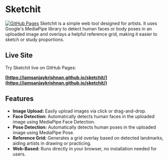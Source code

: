 # Sketchit

[![GitHub Pages](https://img.shields.io/badge/GitHub%20Pages-View%20Site-brightgreen?style=flat-square)](https://iamsanjaykrishnan.github.io/sketchit/)
Sketchit is a simple web tool designed for artists. It uses Google's MediaPipe library to detect human faces or body poses in an uploaded image and overlays a helpful reference grid, making it easier to sketch or study proportions.

## Live Site

Try Sketchit live on GitHub Pages:

**[https://iamsanjaykrishnan.github.io/sketchit/](https://iamsanjaykrishnan.github.io/sketchit/)**

## Features

* **Image Upload:** Easily upload images via click or drag-and-drop.
* **Face Detection:** Automatically detects human faces in the uploaded image using MediaPipe Face Detection.
* **Pose Detection:** Automatically detects human poses in the uploaded image using MediaPipe Pose.
* **Reference Grid:** Generates a grid overlay based on detected landmarks, aiding artists in drawing or practicing.
* **Web-Based:** Runs directly in your browser, no installation needed for users.
